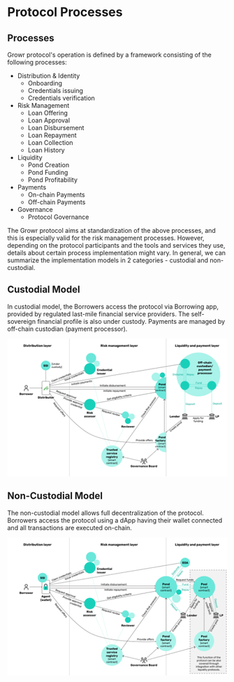 # Protocol Processes

## Processes
Growr protocol's operation is defined by a framework consisting of the following processes:
- Distribution & Identity
  * Onboarding
  * Credentials issuing
  * Credentials verification
- Risk Management
  * Loan Offering
  * Loan Approval
  * Loan Disbursement
  * Loan Repayment
  * Loan Collection
  * Loan History
- Liquidity
  * Pond Creation
  * Pond Funding
  * Pond Profitability
- Payments
  * On-chain Payments
  * Off-chain Payments
- Governance
  * Protocol Governance

The Growr protocol aims at standardization of the above processes, and this is especially valid for the risk management processes. However, depending on the protocol participants and the tools and services they use, details about certain process implementation might vary. In general, we can summarize the implementation models in 2 categories - custodial and non-custodial.

## Custodial Model
In custodial model, the Borrowers access the protocol via Borrowing app, provided by regulated last-mile financial service providers. The self-sovereign financial profile is also under custody. Payments are managed by off-chain custodian (payment processor).

![Growr Custodial model](../images/growr-custodial.png)

## Non-Custodial Model
The non-custodial model allows full decentralization of the protocol. Borrowers access the protocol using a dApp having their wallet connected and all transactions are executed on-chain.

![Growr Non-Custodial model](../images/growr-non-custodial.png)